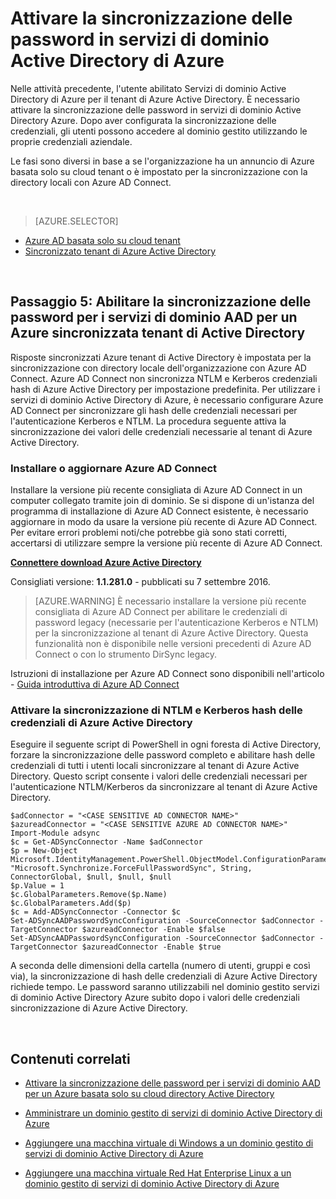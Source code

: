 <properties
    pageTitle="Servizi di dominio Active Directory Azure: Abilitare la sincronizzazione delle password | Microsoft Azure"
    description="Guida introduttiva di servizi di dominio di Azure Active Directory"
    services="active-directory-ds"
    documentationCenter=""
    authors="mahesh-unnikrishnan"
    manager="stevenpo"
    editor="curtand"/>

<tags
    ms.service="active-directory-ds"
    ms.workload="identity"
    ms.tgt_pltfrm="na"
    ms.devlang="na"
    ms.topic="get-started-article"
    ms.date="09/20/2016"
    ms.author="maheshu"/>

# <a name="enable-password-synchronization-to-azure-ad-domain-services"></a>Attivare la sincronizzazione delle password in servizi di dominio Active Directory di Azure
Nelle attività precedente, l'utente abilitato Servizi di dominio Active Directory di Azure per il tenant di Azure Active Directory. È necessario attivare la sincronizzazione delle password in servizi di dominio Active Directory Azure. Dopo aver configurata la sincronizzazione delle credenziali, gli utenti possono accedere al dominio gestito utilizzando le proprie credenziali aziendale.

Le fasi sono diversi in base a se l'organizzazione ha un annuncio di Azure basata solo su cloud tenant o è impostato per la sincronizzazione con la directory locali con Azure AD Connect.

<br>

> [AZURE.SELECTOR]
- [Azure AD basata solo su cloud tenant](active-directory-ds-getting-started-password-sync.md)
- [Sincronizzato tenant di Azure Active Directory](active-directory-ds-getting-started-password-sync-synced-tenant.md)

<br>


## <a name="task-5-enable-password-synchronization-to-aad-domain-services-for-a-synced-azure-ad-tenant"></a>Passaggio 5: Abilitare la sincronizzazione delle password per i servizi di dominio AAD per un Azure sincronizzata tenant di Active Directory
Risposte sincronizzati Azure tenant di Active Directory è impostata per la sincronizzazione con directory locale dell'organizzazione con Azure AD Connect. Azure AD Connect non sincronizza NTLM e Kerberos credenziali hash di Azure Active Directory per impostazione predefinita. Per utilizzare i servizi di dominio Active Directory di Azure, è necessario configurare Azure AD Connect per sincronizzare gli hash delle credenziali necessari per l'autenticazione Kerberos e NTLM. La procedura seguente attiva la sincronizzazione dei valori delle credenziali necessarie al tenant di Azure Active Directory.


### <a name="install-or-update-azure-ad-connect"></a>Installare o aggiornare Azure AD Connect
Installare la versione più recente consigliata di Azure AD Connect in un computer collegato tramite join di dominio. Se si dispone di un'istanza del programma di installazione di Azure AD Connect esistente, è necessario aggiornare in modo da usare la versione più recente di Azure AD Connect. Per evitare errori problemi noti/che potrebbe già sono stati corretti, accertarsi di utilizzare sempre la versione più recente di Azure AD Connect.

**[Connettere download Azure Active Directory](http://www.microsoft.com/download/details.aspx?id=47594)**

Consigliati versione: **1.1.281.0** - pubblicati su 7 settembre 2016.

  > [AZURE.WARNING] È necessario installare la versione più recente consigliata di Azure AD Connect per abilitare le credenziali di password legacy (necessarie per l'autenticazione Kerberos e NTLM) per la sincronizzazione al tenant di Azure Active Directory. Questa funzionalità non è disponibile nelle versioni precedenti di Azure AD Connect o con lo strumento DirSync legacy.

Istruzioni di installazione per Azure AD Connect sono disponibili nell'articolo - [Guida introduttiva di Azure AD Connect](../active-directory/active-directory-aadconnect.md)


### <a name="enable-synchronization-of-ntlm-and-kerberos-credential-hashes-to-azure-ad"></a>Attivare la sincronizzazione di NTLM e Kerberos hash delle credenziali di Azure Active Directory
Eseguire il seguente script di PowerShell in ogni foresta di Active Directory, forzare la sincronizzazione delle password completo e abilitare hash delle credenziali di tutti i utenti locali sincronizzare al tenant di Azure Active Directory. Questo script consente i valori delle credenziali necessari per l'autenticazione NTLM/Kerberos da sincronizzare al tenant di Azure Active Directory.

```
$adConnector = "<CASE SENSITIVE AD CONNECTOR NAME>"  
$azureadConnector = "<CASE SENSITIVE AZURE AD CONNECTOR NAME>"  
Import-Module adsync  
$c = Get-ADSyncConnector -Name $adConnector  
$p = New-Object Microsoft.IdentityManagement.PowerShell.ObjectModel.ConfigurationParameter "Microsoft.Synchronize.ForceFullPasswordSync", String, ConnectorGlobal, $null, $null, $null
$p.Value = 1  
$c.GlobalParameters.Remove($p.Name)  
$c.GlobalParameters.Add($p)  
$c = Add-ADSyncConnector -Connector $c  
Set-ADSyncAADPasswordSyncConfiguration -SourceConnector $adConnector -TargetConnector $azureadConnector -Enable $false   
Set-ADSyncAADPasswordSyncConfiguration -SourceConnector $adConnector -TargetConnector $azureadConnector -Enable $true  
```

A seconda delle dimensioni della cartella (numero di utenti, gruppi e così via), la sincronizzazione di hash delle credenziali di Azure Active Directory richiede tempo. Le password saranno utilizzabili nel dominio gestito servizi di dominio Active Directory Azure subito dopo i valori delle credenziali sincronizzazione di Azure Active Directory.


<br>

## <a name="related-content"></a>Contenuti correlati

- [Attivare la sincronizzazione delle password per i servizi di dominio AAD per un Azure basata solo su cloud directory Active Directory](active-directory-ds-getting-started-password-sync.md)

- [Amministrare un dominio gestito di servizi di dominio Active Directory di Azure](active-directory-ds-admin-guide-administer-domain.md)

- [Aggiungere una macchina virtuale di Windows a un dominio gestito di servizi di dominio Active Directory di Azure](active-directory-ds-admin-guide-join-windows-vm.md)

- [Aggiungere una macchina virtuale Red Hat Enterprise Linux a un dominio gestito di servizi di dominio Active Directory di Azure](active-directory-ds-admin-guide-join-rhel-linux-vm.md)
